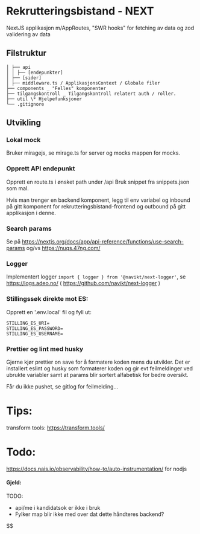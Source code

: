 # Rekrutteringsbistand - NEXT

NextJS applikasjon m/AppRoutes, "SWR hooks" for fetching av data og zod validering av data

## Filstruktur

```
│ ├── api
│ │ ├── [endepunkter]
│ ├── [sider]
│ ├── middleware.ts / ApplikasjonsContext / Globale filer
├── components _ "Felles" komponenter
├── tilgangskontroll _ Tilgangskontroll relatert auth / roller.
├── util \* Hjelpefunksjoner
└── .gitignore
```

## Utvikling

### Lokal mock 
Bruker miragejs, se mirage.ts for server og mocks mappen for mocks.

### Opprett API endepunkt

Opprett en route.ts i ønsket path under /api
Bruk snippet fra snippets.json som mal.

Hvis man trenger en backend komponent, legg til env variabel og inbound på gitt komponent for rekrutteringsbistand-frontend og outbound på gitt applikasjon i denne.

### Search params

Se på https://nextjs.org/docs/app/api-reference/functions/use-search-params og/vs https://nuqs.47ng.com/

### Logger

Implementert logger `import { logger } from '@navikt/next-logger'`, se https://logs.adeo.no/ ( https://github.com/navikt/next-logger )


### Stillingssøk direkte mot ES:
Opprett en '.env.local' fil og fyll ut:

```
STILLING_ES_URI=
STILLING_ES_PASSWORD=
STILLING_ES_USERNAME=
```

### Prettier og lint med husky
Gjerne kjør prettier on save for å formatere koden mens du utvikler.
Det er installert eslint og husky som formaterer koden og gir evt feilmeldinger ved ubrukte variabler samt at params blir sortert alfabetisk for bedre oversikt.

Får du ikke pushet, se gitlog for feilmelding...

# Tips:

transform tools: https://transform.tools/


# Todo:

https://docs.nais.io/observability/how-to/auto-instrumentation/ for nodjs

#### Gjeld:
TODO:
* api/me i kandidatsok er ikke i bruk
* Fylker map blir ikke med over dat dette håndteres backend?

$$
